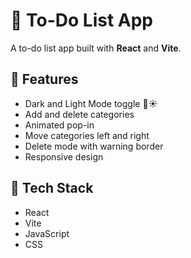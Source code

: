 # 📝 To-Do List App

A to-do list app built with **React** and **Vite**.

## 🚀 Features

- Dark and Light Mode toggle 🌙☀️  
- Add and delete categories  
- Animated pop-in  
- Move categories left and right  
- Delete mode with warning border  
- Responsive design

## 🧠 Tech Stack

- React  
- Vite  
- JavaScript  
- CSS